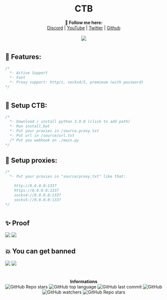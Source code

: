 <h1 align="center">CTB</h1>
<p align="center">
  <b>🖤 Follow me here:</b><br>
  <a href="https://discord.gg/rca">Discord</a> |
  <a href="https://www.youtube.com/channel/UC09GPm24_rdeOXa5KOmhDnw">YouTube</a> |
  <a href="https://twitter.com/its_vichy">Twitter</a> |
  <a href="https://github.com/Its-Vichy">Github</a>
  <br><br>
  <img src="https://steamuserimages-a.akamaihd.net/ugc/939465072079337699/A44A2D24BB987267F26C56440F51A0B468481222/">
</p>

#

## 🐺 Features:
```cs
/*
  *- Active Support
  *- Fast
  *- Proxy support: http/s, socks4/5, premieum (with password)
*/
```

#

## 🐺 Setup CTB:
```cs
/*
  *- Download / install python 3.9.8 (click to add path)
  *- Run install.bat
  *- Put your proxies in /source.proxy.txt
  *- Put url in /source/url.txt
  /* Put you webhook on ./main.py
*/
```

## 🐺 Setup proxies:
```cs
/*
  *- Put your proxies in "source/proxy.txt" like that:
  
    http://0.0.0.0:1337
    https://0.0.0.0:1337
    socks4://0.0.0.0:1337
    socks5://0.0.0.0:1337
*/
```

#

## ✨ Proof

<img src='https://media.discordapp.net/attachments/846392605335486477/854769394307432488/3.PNG'>
<img src='https://media.discordapp.net/attachments/850461540377034822/854745199121268817/unknown.png'>

## 💥 You can get banned

<img src='https://media.discordapp.net/attachments/846392605335486477/854769713283989524/ban_clicltune_2.png'>
<img src='https://media.discordapp.net/attachments/846392605335486477/854769720468701214/ban_clicltune_1.png'>

#

<p align="center"> 
    <b>Informations</b><br>
    <img alt="GitHub Repo stars" src="https://img.shields.io/github/stars/Its-Vichy/CTB?style=social">
    <img alt="GitHub top language" src="https://img.shields.io/github/languages/top/Its-Vichy/CTB">
    <img alt="GitHub last commit" src="https://img.shields.io/github/last-commit/Its-Vichy/CTB">
    <img alt="GitHub" src="https://img.shields.io/github/license/Its-Vichy/CTB">
    <img alt="GitHub watchers" src="https://img.shields.io/github/watchers/Its-Vichy/CTB?style=social">
    <img alt="GitHub Repo stars" src="https://img.shields.io/github/stars/Its-Vichy/CTB?style=social">
</p>

